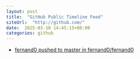 ```yaml
---
layout: post
title:  "GitHub Public Timeline Feed"
siteUrl:  "http://github.com/"
date:  2025-03-10 14:45:15+00:00
categories: github
---
```

*  [fernand0 pushed to master in fernand0/fernand0](https://github.com/fernand0/fernand0/compare/fb8041df2d...29acd7e02a)
